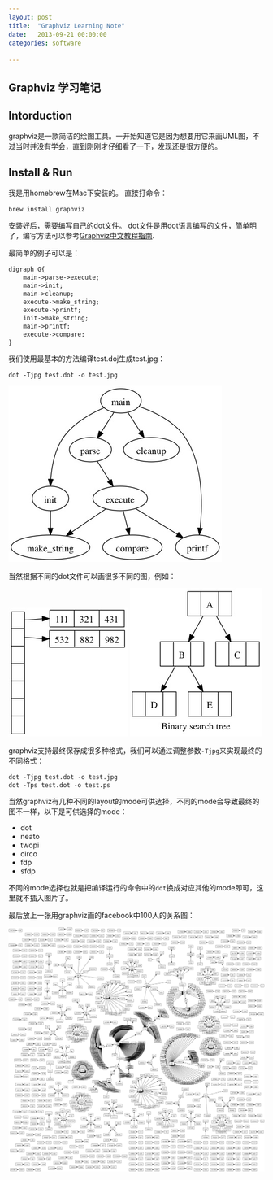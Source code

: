 ```yaml
---
layout: post
title:  "Graphviz Learning Note"
date:   2013-09-21 00:00:00
categories: software

---
```



Graphviz 学习笔记
-------------------

Intorduction
-------------------
graphviz是一款简洁的绘图工具。一开始知道它是因为想要用它来画UML图，不过当时并没有学会，直到刚刚才仔细看了一下，发现还是很方便的。

Install & Run
-------------------
我是用homebrew在Mac下安装的。
直接打命令：

	brew install graphviz

安装好后，需要编写自己的dot文件。
dot文件是用dot语言编写的文件，简单明了，编写方法可以参考[Graphviz中文教程指南](http://wenku.baidu.com/view/f43d8fed172ded630a1cb605.html).

最简单的例子可以是：

	digraph G{ 
		main->parse->execute;
		main->init;
		main->cleanup;
		execute->make_string;
		execute->printf;
		init->make_string;
		main->printf;
		execute->compare;
	} 

我们使用最基本的方法编译test.doj生成test.jpg：

	dot -Tjpg test.dot -o test.jpg

![test.jpg](./picture/Graphviz_Learning_Note-1.jpg)

当然根据不同的dot文件可以画很多不同的图，例如：

![hash.jpg](./picture/Graphviz_Learning_Note-2.jpg)
![binarytree.jpg](./picture/Graphviz_Learning_Note-3.jpg)

graphviz支持最终保存成很多种格式，我们可以通过调整参数`-Tjpg`来实现最终的不同格式：

	dot -Tjpg test.dot -o test.jpg
	dot -Tps test.dot -o test.ps

当然graphviz有几种不同的layout的mode可供选择，不同的mode会导致最终的图不一样，以下是可供选择的mode：

+ dot
+ neato
+ twopi
+ circo
+ fdp
+ sfdp

不同的mode选择也就是把编译运行的命令中的`dot`换成对应其他的mode即可，这里就不插入图片了。

最后放上一张用graphviz画的facebook中100人的关系图：

![fb.jpg](./picture/Graphviz_Learning_Note-4.jpg)

